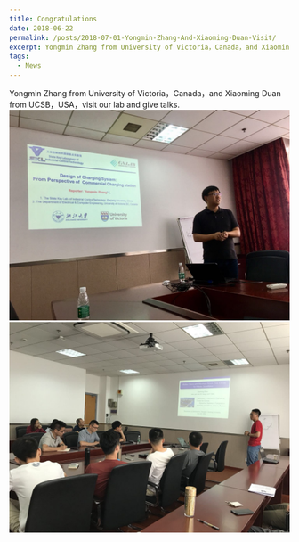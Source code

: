 ```yaml
---
title: Congratulations
date: 2018-06-22
permalink: /posts/2018-07-01-Yongmin-Zhang-And-Xiaoming-Duan-Visit/
excerpt: Yongmin Zhang from University of Victoria，Canada，and Xiaoming Duan from UCSB，USA，visit our lab and give talks.
tags:
  - News
---
```


Yongmin Zhang from University of Victoria，Canada，and Xiaoming Duan from UCSB，USA，visit our lab and give talks.  
![image1](/images/post-images/2018-07/2018-07-02-a.jpg)  
![image2](/images/post-images/2018-07/2018-07-02-b.jpg)